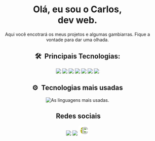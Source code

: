 <div align = 'center'>
  <div>
    <h1>Olá, eu sou o Carlos,</br> dev web.</h1>
  </div>
  <p>Aqui você encotrará os meus projetos e algumas gambiarras. Fique a vontade para dar uma olhada.</p>

## 🛠 &nbsp;Principais Tecnologias:

  <img src="https://cdn.jsdelivr.net/gh/devicons/devicon/icons/html5/html5-plain-wordmark.svg" width=32/>
  <img src="https://cdn.jsdelivr.net/gh/devicons/devicon/icons/css3/css3-plain-wordmark.svg" width=32/>
  <img width=32 src="https://cdn.jsdelivr.net/gh/devicons/devicon/icons/javascript/javascript-plain.svg" />
  <img src="https://cdn.jsdelivr.net/gh/devicons/devicon/icons/git/git-plain.svg" width=32/>
  <!-- <img src="https://cdn.jsdelivr.net/gh/devicons/devicon/icons/typescript/typescript-plain.svg" width = 32/>
  <img src="https://cdn.jsdelivr.net/gh/devicons/devicon/icons/nodejs/nodejs-plain.svg" width=32/> -->
  <img src="https://cdn.jsdelivr.net/gh/devicons/devicon/icons/sass/sass-original.svg" width=32 />
  <!-- <img src="https://cdn.jsdelivr.net/gh/devicons/devicon/icons/react/react-original-wordmark.svg" width=32/> -->                   
  <img src="https://cdn.jsdelivr.net/gh/devicons/devicon/icons/bootstrap/bootstrap-plain-wordmark.svg" width=32/>
  <img src="https://cdn.jsdelivr.net/gh/devicons/devicon/icons/bulma/bulma-plain.svg" width=32/>
  <!-- <img src="https://cdn.jsdelivr.net/gh/devicons/devicon/icons/mongodb/mongodb-plain-wordmark.svg" width=32/>
  <img src="https://cdn.jsdelivr.net/gh/devicons/devicon/icons/postgresql/postgresql-plain-wordmark.svg" width=32/> -->

## ⚙ &nbsp;Tecnologias mais usadas

  <div>
    <p>
      <img width=256 src="https://github-readme-stats.vercel.app/api/top-langs/?username=carloscunha611&layout=compact&theme=dark" alt="As linguagens mais usadas."/>
    </p>
  <div>

## &nbsp;Redes sociais

  <div>
    <a href='https://www.instagram.com/carloscunha611_/'><img src='https://img.shields.io/badge/Instagram-0d1117?style=for-the-badge&logo=instagram&logoColor=white'/></a>
    <a href='https://www.linkedin.com/in/carloscunha611/'><img src='https://img.shields.io/badge/LinkedIn-0d1117?style=for-the-badge&logo=linkedin&logoColor=white' /></a>
    <a href='https://carloscunha611.github.io/portfolio/'><img src='./.github/logoC.png' width=32 /></a>
  </div>
</div>
